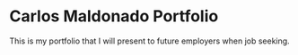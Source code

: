 # Carlos Maldonado Portfolio

This is my portfolio that I will present to future employers when job seeking. 
